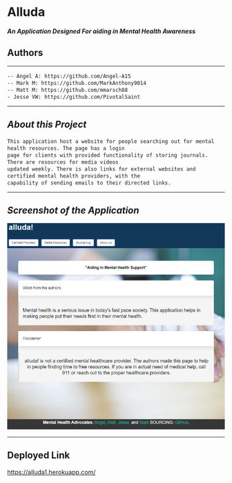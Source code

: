 # Alluda

***An Application Designed For aiding in Mental Health Awareness***

## **Authors**
----
    -- Angel A: https://github.com/Angel-A15
    -- Mark M: https://github.com/MarkAnthony9014
    -- Matt M: https://github.com/mmarsch88
    - Jesse VW: https://github.com/PivotalSaint
----
## ***About this Project***

    This application host a website for people searching out for mental health resources. The page has a login 
    page for clients with provided functionality of storing journals. There are resources for media videos 
    updated weekly. There is also links for external websites and certified mental health providers, with the 
    capability of sending emails to their directed links.
----
## ***Screenshot of the Application***
![img](/public/images/alluda-scrnsht1.png)

----
## Deployed Link
https://alluda1.herokuapp.com/
